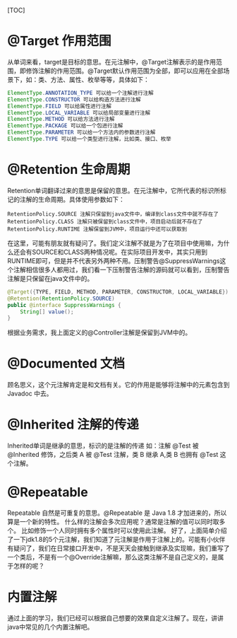 [TOC]

# @Target 作用范围
从单词来看，target是目标的意思。在元注解中，@Target注解表示的是作用范围，即修饰注解的作用范围。@Target默认作用范围为全部，即可以应用在全部场景下，如：类、方法、属性、枚举等等，具体如下：
```java
ElementType.ANNOTATION_TYPE 可以给一个注解进行注解
ElementType.CONSTRUCTOR 可以给构造方法进行注解
ElementType.FIELD 可以给属性进行注解
ElementType.LOCAL_VARIABLE 可以给局部变量进行注解
ElementType.METHOD 可以给方法进行注解
ElementType.PACKAGE 可以给一个包进行注解
ElementType.PARAMETER 可以给一个方法内的参数进行注解
ElementType.TYPE 可以给一个类型进行注解，比如类、接口、枚举
```
# @Retention 生命周期
Retention单词翻译过来的意思是保留的意思。在元注解中，它所代表的标识所标记的注解的生命周期。具体使用参数如下：
```config
RetentionPolicy.SOURCE 注解只保留到java文件中，编译到class文件中就不存在了
RetentionPolicy.CLASS 注解只被保留到class文件中，项目启动后就不存在了
RetentionPolicy.RUNTIME 注解保留到JVM中，项目运行中还可以获取到
```
在这里，可能有朋友就有疑问了。我们定义注解不就是为了在项目中使用嘛，为什么还会有SOURCE和CLASS两种情况呢。在实际项目开发中，其实只用到RUNTIME即可，但是并不代表另外两种不用。压制警告@SuppressWarnings这个注解相信很多人都用过，我们看一下压制警告注解的源码就可以看到，压制警告注解是只保留在java文件中的。
```java
@Target({TYPE, FIELD, METHOD, PARAMETER, CONSTRUCTOR, LOCAL_VARIABLE})
@Retention(RetentionPolicy.SOURCE)
public @interface SuppressWarnings {
    String[] value();
}
```
根据业务需求，我上面定义的@Controller注解是保留到JVM中的。
# @Documented 文档
顾名思义，这个元注解肯定是和文档有关。它的作用是能够将注解中的元素包含到 Javadoc 中去。
# @Inherited 注解的传递
Inherited单词是继承的意思，标识的是注解的传递
如：注解 @Test 被 @Inherited 修饰，之后类 A 被 @Test 注解，类 B 继承 A,类 B 也拥有 @Test 这个注解。
# @Repeatable
Repeatable 自然是可重复的意思。@Repeatable 是 Java 1.8 才加进来的，所以算是一个新的特性。
什么样的注解会多次应用呢？通常是注解的值可以同时取多个。
比如修饰一个人同时拥有多个属性时可以使用此注解。
好了，上面简单介绍了一下jdk1.8的5个元注解，我们知道了元注解是作用于注解上的。可能有小伙伴有疑问了，我们在日常接口开发中，不是天天会接触到继承及实现嘛，我们重写了一个类后，不是有一个@Override注解嘛，那么这类注解不是自己定义的，是属于怎样的呢？
# 内置注解
通过上面的学习，我们已经可以根据自己想要的效果自定义注解了。现在，讲讲java中常见的几个内置注解吧。





